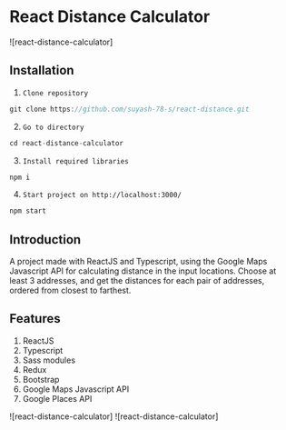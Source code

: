 # React Distance Calculator

![react-distance-calculator]

## Installation

1. `Clone repository`
```js 
git clone https://github.com/suyash-78-s/react-distance.git 
```
2. `Go to directory`
```js 
cd react-distance-calculator
```
3. `Install required libraries`
```js 
npm i
```
4. `Start project on http://localhost:3000/`
```js 
npm start
```

## Introduction

A project made with ReactJS and Typescript, using the Google Maps Javascript API for calculating distance in the input locations. Choose at least 3 addresses, and get the distances for each pair of addresses, ordered from closest to farthest.

## Features

1. ReactJS
2. Typescript
3. Sass modules
4. Redux
5. Bootstrap
6. Google Maps Javascript API
7. Google Places API

![react-distance-calculator]
![react-distance-calculator]
